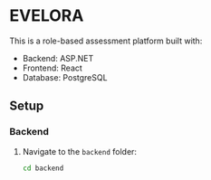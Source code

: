 # EVELORA

This is a role-based assessment platform built with:
- Backend: ASP.NET
- Frontend: React
- Database: PostgreSQL

## Setup

### Backend
1. Navigate to the `backend` folder:
   ```bash
   cd backend